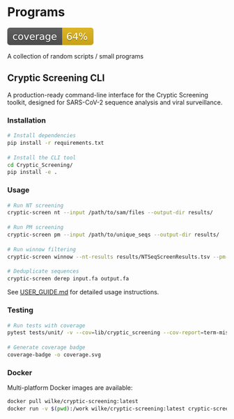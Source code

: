 # Programs

![Test Coverage](./coverage.svg)

A collection of random scripts / small programs

## Cryptic Screening CLI

A production-ready command-line interface for the Cryptic Screening toolkit, designed for SARS-CoV-2 sequence analysis and viral surveillance.

### Installation

```bash
# Install dependencies
pip install -r requirements.txt

# Install the CLI tool
cd Cryptic_Screening/
pip install -e .
```

### Usage

```bash
# Run NT screening
cryptic-screen nt --input /path/to/sam/files --output-dir results/

# Run PM screening  
cryptic-screen pm --input /path/to/unique_seqs --output-dir results/

# Run winnow filtering
cryptic-screen winnow --nt-results results/NTSeqScreenResults.tsv --pm-dir results/

# Deduplicate sequences
cryptic-screen derep input.fa output.fa
```

See [USER_GUIDE.md](USER_GUIDE.md) for detailed usage instructions.

### Testing

```bash
# Run tests with coverage
pytest tests/unit/ -v --cov=lib/cryptic_screening --cov-report=term-missing

# Generate coverage badge
coverage-badge -o coverage.svg
```

### Docker

Multi-platform Docker images are available:

```bash
docker pull wilke/cryptic-screening:latest
docker run -v $(pwd):/work wilke/cryptic-screening:latest cryptic-screen --help
```
